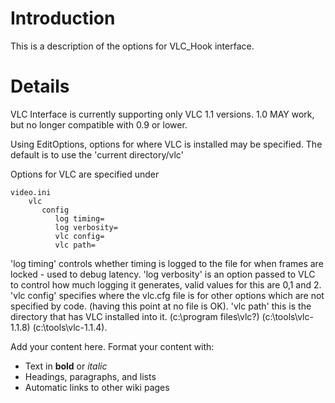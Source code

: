 # Introduction #

This is a description of the options for VLC\_Hook interface.

# Details #

VLC Interface is currently supporting only VLC 1.1 versions.  1.0 MAY work, but no longer compatible with 0.9 or lower.

Using EditOptions, options for where VLC is installed may be specified.  The default is to use the 'current directory/vlc'

Options for VLC are specified under

```
video.ini
    vlc
       config
          log timing=
          log verbosity=
          vlc config=
          vlc path=
```

'log timing' controls whether timing is logged to the file for when frames are locked - used to debug latency.
'log verbosity' is an option passed to VLC to control how much logging it generates, valid values for this are 0,1 and 2.
'vlc config' specifies where the vlc.cfg file is for other options which are not specified by code.  (having this point at no file is OK).
'vlc path' this is the directory that has VLC installed into it.  (c:\program files\vlc?) (c:\tools\vlc-1.1.8)  (c:\tools\vlc-1.1.4).



Add your content here.  Format your content with:
  * Text in **bold** or _italic_
  * Headings, paragraphs, and lists
  * Automatic links to other wiki pages